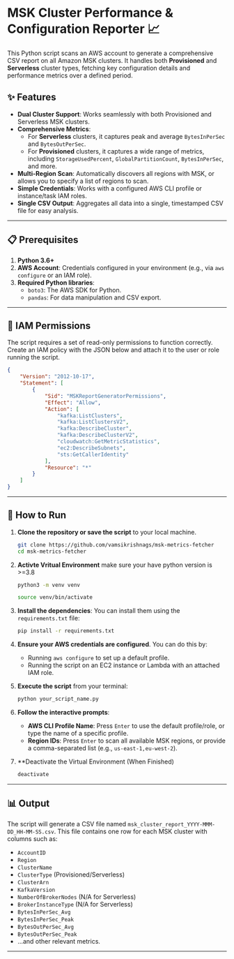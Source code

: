 # MSK Cluster Performance & Configuration Reporter 📈

This Python script scans an AWS account to generate a comprehensive CSV report on all Amazon MSK clusters. It handles both **Provisioned** and **Serverless** cluster types, fetching key configuration details and performance metrics over a defined period.

## ✨ Features

-   **Dual Cluster Support**: Works seamlessly with both Provisioned and Serverless MSK clusters.
-   **Comprehensive Metrics**:
    -   For **Serverless** clusters, it captures peak and average `BytesInPerSec` and `BytesOutPerSec`.
    -   For **Provisioned** clusters, it captures a wide range of metrics, including `StorageUsedPercent`, `GlobalPartitionCount`, `BytesInPerSec`, and more.
-   **Multi-Region Scan**: Automatically discovers all regions with MSK, or allows you to specify a list of regions to scan.
-   **Simple Credentials**: Works with a configured AWS CLI profile or instance/task IAM roles.
-   **Single CSV Output**: Aggregates all data into a single, timestamped CSV file for easy analysis.

---

## 📋 Prerequisites

1.  **Python 3.6+**
2.  **AWS Account**: Credentials configured in your environment (e.g., via `aws configure` or an IAM role).
3.  **Required Python libraries**:
    -   `boto3`: The AWS SDK for Python.
    -   `pandas`: For data manipulation and CSV export.

   

---

## 🔐 IAM Permissions

The script requires a set of read-only permissions to function correctly. Create an IAM policy with the JSON below and attach it to the user or role running the script.

```json
{
    "Version": "2012-10-17",
    "Statement": [
        {
            "Sid": "MSKReportGeneratorPermissions",
            "Effect": "Allow",
            "Action": [
                "kafka:ListClusters",
                "kafka:ListClustersV2",
                "kafka:DescribeCluster",
                "kafka:DescribeClusterV2",
                "cloudwatch:GetMetricStatistics",
                "ec2:DescribeSubnets",
                "sts:GetCallerIdentity"
            ],
            "Resource": "*"
        }
    ]
}
```

---

## 🚀 How to Run

1.  **Clone the repository or save the script** to your local machine.
    ```bash
    git clone https://github.com/vamsikrishnags/msk-metrics-fetcher
    cd msk-metrics-fetcher
    ```
    
2.  **Activte Vritual Environment**
    make sure your have python version is >=3.8
    ```bash
    python3 -m venv venv
    ```
    ```bash
    source venv/bin/activate
    ```
    
3.  **Install the dependencies**:
     You can install them using the `requirements.txt` file:
    ```bash
    pip install -r requirements.txt
    ```
    
4.  **Ensure your AWS credentials are configured**. You can do this by:
    -   Running `aws configure` to set up a default profile.
    -   Running the script on an EC2 instance or Lambda with an attached IAM role.
5.  **Execute the script** from your terminal:
    ```bash
    python your_script_name.py
    ```
6.  **Follow the interactive prompts**:
    -   **AWS CLI Profile Name**: Press `Enter` to use the default profile/role, or type the name of a specific profile.
    -   **Region IDs**: Press `Enter` to scan all available MSK regions, or provide a comma-separated list (e.g., `us-east-1,eu-west-2`).

7.  **Deactivate the Virtual Environment (When Finished)
    ```bash
    deactivate
    ```
---

## 📊 Output

The script will generate a CSV file named `msk_cluster_report_YYYY-MMM-DD_HH-MM-SS.csv`. This file contains one row for each MSK cluster with columns such as:

-   `AccountID`
-   `Region`
-   `ClusterName`
-   `ClusterType` (Provisioned/Serverless)
-   `ClusterArn`
-   `KafkaVersion`
-   `NumberOfBrokerNodes` (N/A for Serverless)
-   `BrokerInstanceType` (N/A for Serverless)
-   `BytesInPerSec_Avg`
-   `BytesInPerSec_Peak`
-   `BytesOutPerSec_Avg`
-   `BytesOutPerSec_Peak`
-   ...and other relevant metrics.

---
